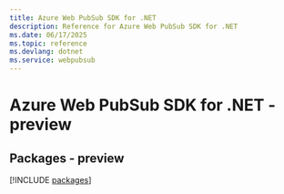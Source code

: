 ```yaml
---
title: Azure Web PubSub SDK for .NET
description: Reference for Azure Web PubSub SDK for .NET
ms.date: 06/17/2025
ms.topic: reference
ms.devlang: dotnet
ms.service: webpubsub
---
```

# Azure Web PubSub SDK for .NET - preview
## Packages - preview
[!INCLUDE [packages](web-pubsub-index.md)]